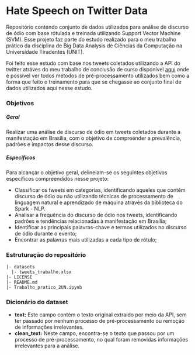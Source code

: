 # Hate Speech on Twitter Data

Repositório contendo conjunto de dados utilizados para análise de discurso de ódio com base rótulada e treinada utilizando Support Vector Machine (SVM). Esse projeto faz parte do estudo realizado para o meu trabalho prático da disciplina de Big Data Analysis de Ciências da Computação na Universidade Tiradentes (UNIT).

Foi feito esse estudo com base nos tweets coletados utilizando a API do twitter atráves do meu trabalho de conclusão de curso disponível [aqui](https://github.com/Jownao/tweet_polarity_analysis) onde é possível ver todos métodos de pré-processamento utilizados bem como a forma que feito o treinamento para que se chegasse ao conjunto final de dados utilizados aqui nesse estudo.

### Objetivos

##### Geral
Realizar uma análise de discurso de ódio em tweets coletados durante a manifestação em Brasília, com o objetivo de compreender a prevalência, padrões e impactos desse discurso.

##### Específicos
Para alcançar o objetivo geral, delineiam-se os seguintes objetivos específicos compreendidos nesse projeto:

* Classificar os tweets em categorias, identificando aqueles que contêm discurso de ódio ou não utilizando técnicas de processamento de linguagem natural e aprendizado de máquina através da biblioteca do Spark - NLP.
* Analisar a frequência do discurso de ódio nos tweets, identificando padrões e tendências relacionadas à manifestação em Brasília;
* Identificar as principais palavras-chave e termos utilizados no discurso de ódio durante o evento;
* Encontrar as palavras mais utilizadas a cada tipo de rótulo;


### Estruturação do repositório

```
|- datasets
  |- tweets_trabalho.xlsx
|- LICENSE
|- README.md
|- Trabalho_pratico_2UN.ipynb

```

### Dicionário do dataset

- **text:**  Este campo contém o texto original extraído por meio da API, sem ter passado por nenhum processo de pré-processamento ou remoção de informações irrelevantes.
- **clean_text:**  Neste campo, encontra-se o texto que passou por um processo de pré-processamento, no qual foram removidas informações irrelevantes para a análise.






